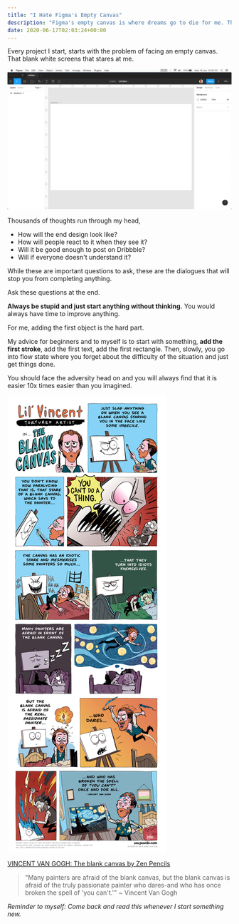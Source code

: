 ```yaml
---
title: "I Hate Figma's Empty Canvas"
description: "Figma's empty canvas is where dreams go to die for me. That white screen had stopped me from starting my work more than anything else."
date: 2020-06-17T02:03:24+00:00
---
```


Every project I start, starts with the problem of facing an empty canvas. That blank white screens that stares at me.

![Figma Empty Frame](1.png)

Thousands of thoughts run through my head,

- How will the end design look like?
- How will people react to it when they see it?
- Will it be good enough to post on Dribbble?
- Will if everyone doesn't understand it?

While these are important questions to ask, these are the dialogues that will stop you from completing anything.

Ask these questions at the end.

**Always be stupid and just start anything without thinking.** You would always have time to improve anything.

For me, adding the first object is the hard part.

My advice for beginners and to myself is to start with something, **add the first stroke**, add the first text, add the first rectangle. Then, slowly, you go into flow state where you forget about the difficulty of the situation and just get things done.

You should face the adversity head on and you will always find that it is easier 10x times easier than you imagined.

![VINCENT VAN GOGH: The blank canvas](lilvincent.jpg)

[VINCENT VAN GOGH: The blank canvas by Zen Pencils](https://www.zenpencils.com/comic/lilvincent/)

> "Many painters are afraid of the blank canvas, but the blank canvas is afraid of the truly passionate painter who dares-and who has once broken the spell of 'you can't.'" ~ Vincent Van Gogh

_Reminder to myself: Come back and read this whenever I start something new._
